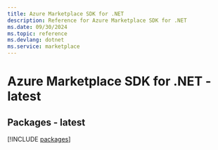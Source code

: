 ```yaml
---
title: Azure Marketplace SDK for .NET
description: Reference for Azure Marketplace SDK for .NET
ms.date: 09/30/2024
ms.topic: reference
ms.devlang: dotnet
ms.service: marketplace
---
```

# Azure Marketplace SDK for .NET - latest
## Packages - latest
[!INCLUDE [packages](marketplace-index.md)]